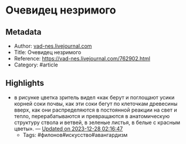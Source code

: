 # Очевидец незримого

## Metadata
- Author: [vad-nes.livejournal.com]()
- Title: Очевидец незримого
- Reference: https://vad-nes.livejournal.com/762902.html
- Category: #article

## Highlights
- в рисунке цветка зритель видел «как берут и поглощают усики корней соки почвы, как эти соки бегут по клеточкам древесины вверх, как они распределяются в постоянной реакции на свет и тепло, перерабатываются и превращаются в анатомическую структуру ствола и ветвей, в зеленые листья, в белые с красным цветы». — [Updated on 2023-12-28 02:16:47](https://hyp.is/AcnPxqUOEe6sMheHC1YFVg/vad-nes.livejournal.com/762902.html)
   - Tags: #филонов#искусство#авангардизм
